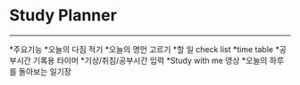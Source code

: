 # Study Planner
----------------
*주요기능
  *오늘의 다짐 적기 
  *오늘의 명언 고르기
  *할 일 check list
  *time table
  *공부시간 기록용 타이머 
  *기상/취침/공부시간 입력
  *Study with me 영상 
  *오늘의 하루를 돌아보는 일기장
  
